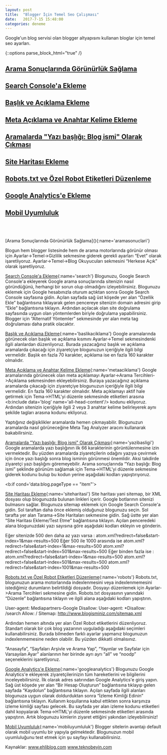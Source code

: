 ```yaml
---
layout: post
title:  "Blogger İçin Temel Seo Çalışması"
date:   2017-7-15 15:48:00
categories: deneme
---
```


Google'un blog servisi olan blogger altyapısını kullanan bloglar için temel seo ayarları.

{::options parse_block_html="true" /}


## [Arama Sonuçlarında Görünürlük Sağlama](#aramasonuclari)
## [Search Console'a Ekleme](#search)
## [Başlık ve Açıklama Ekleme](#baslikaciklama)
## [Meta Açıklama ve Anahtar Kelime Ekleme](#metaaciklama)
## [Aramalarda "Yazı başlığı: Blog ismi" Olarak Çıkması](#yazibasligi)
## [Site Haritası Ekleme](#siteharitasi)
## [Robots.txt ve Özel Robot Etiketleri Düzenleme](#robots)
## [Google Analytics'e Ekleme](#googleanalytics)
## [Mobil Uyumluluk](#mobiluyumluluk)
<br>
<br>
<br>
<span align="center"> [Arama Sonuçlarında Görünürlük Sağlama](){:name='aramasonuclari'} </span>

Blogun hem blogger listesinde hem de arama motorlarında görünür olması için 
Ayarlar->Temel->Gizlilik sekmesine giderek gerekli ayarları “Evet” olarak işaretliyoruz. 
Ayarlar->Temel->Blog Okuyucuları sekmesini “Herkese Açık” olarak işaretliyoruz.


[Search Console'a Ekleme](){:name='search'}
Blogunuzu, Google Search Console'a ekleyerek Google arama sonuçlarında sitenizin nasıl göründüğünü, herhangi bir sorun olup olmadığını izleyebilirsiniz. Blogunuzu eklemek için Google hesabınızla oturum açtıktan sonra Google Search Console sayfasına gidin. Açılan sayfada sağ üst köşede yer alan “Özellik Ekle” bağlantısına tıklayarak gelen pencereye sitenizin domain adresini girip “Ekle” bağlantısına tıklayın. Ardından açılacak olan site doğrulama sayfasında uygun olan yöntemlerden biriyle doğrulama yapabilirsiniz. Blogger için “Alternatif Yöntemler” sekmesinde yer alan meta tag doğrulaması daha pratik olacaktır.



[Başlık ve Açıklama Ekleme](){:name='baslikaciklama'}
Google aramalarında görünecek olan başlık ve açıklama kısmını Ayarlar->Temel sekmesindenki ilgili alanlardan düzenliyoruz. Burada yazacağınız başlık ve açıklama aramalarda çıkacağı için ziyaretçiye blogunuzun içeriğiyle ilgili bilgi vermelidir. Başlık en fazla 70 karakter, açıklama ise en fazla 160 karakter olmalıdır. 


[Meta Açıklama ve Anahtar Kelime Ekleme](){:name='metaaciklama'}
Google aramalarında görünecek olan meta açıklamayı Ayarlar->Arama Tercihleri->Açıklama sekmesinden ekleyebilirsiniz. Buraya yazacağınız açıklama aramalarda çıkacağı için ziyaretçiye blogunuzun içeriğiyle ilgili bilgi vermelidir. En fazla 160 karakter olmalıdır. Meta açıklamayı aktif hale getirmek için Tema->HTML'yi düzenle sekmesinde <head></head> etiketleri arasına <b:include data='blog' name='all-head-content'/> kodunu ekliyoruz. Ardından sitenizin içeriğiyle ilgili 2 veya 3 anahtar kelime belirleyerek aynı şekilde <head></head> tagları arasına 
<meta content='anahtar kelime1, anahtar kelime2, anahtar kelime3' name='keywords'/> kodunu ekliyoruz. 

Yaptığınız değişiklikler aramalarda hemen çıkmayabilir. Blogunuzun aramalarda nasıl görüneceğine Meta Tag Analyzer aracını kullanarak bakabilirsiniz.


[Aramalarda "Yazı başlığı: Blog ismi" Olarak Çıkması](){:name='yazibasligi'}
Google aramalarda yazı başlığının ilk 66 karakterinin görüntülenmesine izin vermektedir. Bu yüzden aramalarda ziyaretçilerin odağını yazıya çevirmek için önce yazı başlığı sonra blog isminin görünmesi önemlidir. Aksi takdirde ziyaretçi yazı başlığını göremeyebilir. Arama sonuçlarında “Yazı başlığı: Blog ismi” şeklinde görünüm sağlamak için Tema->HTML'yi düzenle sekmesine giderek <title>...</title> kodunu bulup bu kodun yerine aşağıdaki kodları yapıştırıyoruz.

<b:if cond='data:blog.pageType == &quot;item&quot;'> 
<title><data:blog.pageName/> | <data:blog.title/></title> 
<b:else/> 
<title><data:blog.pageTitle/></title> 
</b:if> 














[Site Haritası Ekleme](){:name='siteharitasi'}
Site haritası yani sitemap, bir XML dosyası olup blogunuzda bulunan linkleri içerir. Google botlarının sitenizi bulmasını sağlar. Blogunuza sitemap eklemek için Google Search Console'a gidin. Sol taraftan daha önce eklemiş olduğunuz blogunuzu seçin. Sol tarafta yer alan 
Tarama->Site Haritaları sekmesine gidin. Sağ üstte yer alan “Site Haritası Ekleme/Test Etme” bağlantısına tıklayın. Açılan penceredeki alana blogunuzdaki yazı sayısına göre aşağıdaki kodları ekleyin ve gönderin.

Eğer sitenizde 500 den daha az yazı varsa : 
         atom.xml?redirect=false&start-index=1&max-results=500
Eğer 500 ile 1000 arasında ise 
atom.xml?redirect=false&start-index=1&max-results=500 
atom.xml?redirect=false&start-index=501&max-results=500
Eğer binden fazla ise : 
atom.xml?redirect=false&start-index=1&max-results=500 
atom.xml?redirect=false&start-index=501&max-results=500 
atom.xml?redirect=false&start-index=1001&max-results=500

[Robots.txt ve Özel Robot Etiketleri Düzenleme](){:name='robots'}
Robots.txt, blogunuzun arama motorlarında indexlenmesini veya indexlenmemesini istediğimiz durumların belirtildiği dosyadır. Dosyayı düzenlemek için Ayarlar->Arama Tercihleri sekmesine gidin. Robots.txt dosyasının yanındaki “Düzenle” bağlantısına tıklayın ve ilgili alana aşağıdaki kodları yapıştırın.

User-agent: Mediapartners-Google
Disallow:
User-agent: *Disallow: /search
Allow: /
Sitemap: http://www.blogisminiz.com/sitemap.xml

Ardından hemen altında yer alan Özel Robot etiketlerini düzenliyoruz. Standart olarak bir çok blog yazarının uyguladığı aşağıdaki seçimleri kullanabilirsiniz. Burada bilmeden farklı ayarlar yapmanız blogunuzun indexlenmemesine neden olabilir. Bu yüzden dikkatli olmalısınız.

“Anasayfa”, “Sayfaları Arşivle ve Arama Yap”, “Yayınlar ve Sayfalar için Varsayılan Ayar” alanlarının her birinde ayrı ayrı “all” ve “noodp” seçeneklerini işaretliyoruz.






[Google Analytics'e Ekleme](){:name='googleanalytics'}
Blogunuzu Google Analytics'e ekleyerek ziyaretçilerinizin tüm hareketlerini ve bilgilerini inceleyebilirsiniz. İlk olarak adres satırından Google Analytics'e giriş yapın. Sağ üst köşede yer alan “Bir Hesap Oluşturun” bağlantısına tıklayıp gelen sayfada “Kaydolun” bağlantısına tıklayın. Açılan sayfada ilgili alanları blogunuza uygun olarak doldurduktan sonra “İzleme Kimliği Edinin” bağlantısına tıklayın. Kullanım koşullarına kabul ettikten sonra karşınıza izleme kimliği sayfası gelecek. Bu sayfada yer alan izleme kodunu <script></script> etiketleri dahil kopyalarak
Tema->HTML'yi düzenle sekmesinde <head></head> etiketleri arasında yapıştırın. Artık blogunuzu kimlerin ziyaret ettiğini yakından izleyebilirsiniz!


[Mobil Uyumluluk](){:name='mobiluyumluluk'}
Blogger sitelerin avantajı default olarak mobil uyumlu bir yapıyla gelmektedir. Blogunuzun mobil uyumluluğunu test etmek için şu sayfayı kullanabilirsiniz.




Kaynaklar:
www.ehliblog.com
www.teknobeyin.com



